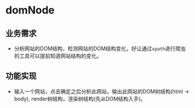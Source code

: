 # domNode
## 业务需求
- 分析网站的DOM结构，检测网站的DOM结构变化，好让通过`xpath`进行爬虫的工具可以提前知道网站结构的变化。

## 功能实现
- 输入一个网站，点击确定之后分析此网站，输出此网站的DOM树结构(html -> body), render树结构，渲染树结构(先从DOM结构入手)。